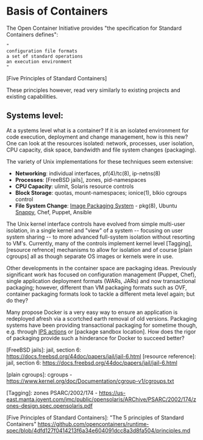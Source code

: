 # Basis of Containers

The Open Container Initiative provides "the specification for Standard Containers defines":

````
"
configuration file formats
a set of standard operations
an execution environment
"
````
[Five Principles of Standard Containers]

These principles however, read very similarly to existing projects and existing capabilities.

## Systems level:
At a systems level what is a container? If it is an isolated environment for code execution, deployment and change management, how is this new? One can look at the resources isolated: network, processes, user isolation, CPU capacity, disk space, bandwidth and file system changes (packaging).

The variety of Unix implementations for these techniques seem extensive:
* __Networking__: individual interfaces, pf(4)/tc(8), ip-netns(8)
* __Processes__: [FreeBSD jails], zones, pid-namespaces
* __CPU Capacity__: ulimit, Solaris resource controls
* __Block Storage__: quotas, mount-namespaces; ionice(1), blkio cgroups control
* __File System Change__: [Image Packaging System] - pkg(8), Ubuntu [Snappy], Chef, Puppet, Ansible

The Unix kernel interface controls have evolved from simple multi-user isolation, in a single kernel and "view" of a system -- focusing on user system sharing -- to more advanced full-system isolation without resorting to VM\'s. Currently, many of the controls implement kernel level [Tagging], [resource refrence] mechanisms to allow for isolation and of course [plain cgroups] all as though separate OS images or kernels were in use. 

Other developments in the container space are packaging ideas. Previously significant work has focused on configuration management (Puppet, Chef), single application deployment formats (WARs, JARs) and now transactional packaging; however, different than VM packaging formats such as OVF, container packaging formats look to tackle a different meta level again; but do they?

Many propose Docker is a very easy way to ensure an application is redeployed afresh via a scortched earth removal of old versions. Packaging systems have been providing transactional packaging for sometime though, e.g. through [IPS actions] or [package sandbox location]. How does the rigor of packaging provide such a hinderance for Docker to succeed better?

[FreeBSD jails]: jail, section 6: https://docs.freebsd.org/44doc/papers/jail/jail-6.html
[resource reference]: jail, section 6: https://docs.freebsd.org/44doc/papers/jail/jail-6.html

[plain cgroups]: cgroups - https://www.kernel.org/doc/Documentation/cgroup-v1/cgroups.txt

[Tagging]: zones PSARC/2002/174 - https://us-east.manta.joyent.com/jmc/public/opensolaris/ARChive/PSARC/2002/174/zones-design.spec.opensolaris.pdf

[Five Principles of Standard Containers]: "The 5 principles of Standard Containers" https://github.com/opencontainers/runtime-spec/blob/4dfd127f0414213f6a34e604091dcc8a3d8fa504/principles.md

[Snappy]: http://www.markshuttleworth.com/archives/1434

[IPS actions]: https://java.net/projects/ips/sources/pkg-gate/content/doc/actions.txt

[Image Packaging System]: http://www.oug.org/files/presentations/ips-losug.pdf
